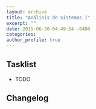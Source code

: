 ```yaml
---
layout: archive
title: "Análisis de Sistemas I"
excerpt: ""
date: 2015-06-30 04:49:54 -0400
categories: 
author_profile: true
---
```


## Tasklist

- TODO

## Changelog

